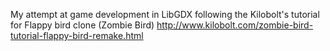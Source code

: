My attempt at game development in LibGDX following the Kilobolt's tutorial for Flappy bird clone (Zombie Bird) http://www.kilobolt.com/zombie-bird-tutorial-flappy-bird-remake.html
